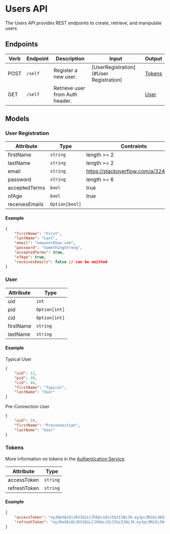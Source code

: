# Users API
The Users API provides REST endpoints to create, retrieve, and manipulate users.
## Endpoints
| Verb | Endpoint | Description                     | Input                                  | Output            |
|------|----------|---------------------------------|----------------------------------------|-------------------|
| POST | `/self`  | Register a new user.            | [UserRegistration](#User Registration) | [Tokens](#Tokens) |
| GET  | `/self`  | Retrieve user from Auth header. |                                        | [User](#User)     |

## Models
### User Registration
| Attribute      | Type           | Contraints                           |
|----------------|----------------|--------------------------------------|
| firstName      | `string`       | length >= 2                          |
| lastName       | `string`       | length >= 2                          |
| email          | `string`       | https://stackoverflow.com/a/32445372 |
| password       | `string`       | length >= 6                          |
| acceptedTerms  | `bool`         | true                              |
| ofAge          | `bool`         | true                              |
| receivesEmails | `Option[bool]` |                                      |

#### Example
```json
{
	"firstName": "First",
	"lastName": "Last",
	"email": "newuser@two.com",
	"password": "SomethingStrong",
	"acceptedTerms": true,
	"ofAge": true,
	"receivesEmails": false // can be omitted
}
```

### User
| Attribute | Type          |
|-----------|---------------|
| uid       | `int`         |
| pid       | `Option[int]` |
| cid       | `Option[int]` |
| firstName | `string`      |
| lastName  | `string`      |

#### Example
Typical User
```json
{
	"uid": 12,
	"pid": 39,
	"cid": 44,
	"firstName": "Typical",
	"lastName": "User"
}
```

Pre-Connection User
```json
{
	"uid": 10,
	"firstName": "Preconnection",
	"lastName": "User"
}
```

### Tokens
More information on tokens in the [Authentication Service](https://github.com/two-app/authentication-service).

| Attribute    | Type     |
|--------------|----------|
| accessToken  | `string` |
| refreshToken | `string` |

#### Example
```json
{
    "accessToken": "eyJ0eXAiOiJKV1QiLCJhbGciOiJIUzI1NiJ9.eyJpc3MiOiJ0d28iLCJ1aWQiOiA0NywgImNvbm5lY3RDb2RlIjogInFyZEE3VyIsICJyb2xlIjogIkNPTk5FQ1QifQ.oklLsOLA63KPnJbtqzYGLJCDCDNrfspcavBlQ7Dgvbg",
    "refreshToken": "eyJ0eXAiOiJKV1QiLCJhbGciOiJIUzI1NiJ9.eyJpc3MiOiJ0d28iLCJ1aWQiOiA0NywgInJvbGUiOiAiUkVGUkVTSCJ9.vTA_wMzwxhxHskJEWRkR3azeKFvf3S5TUG_YaC2QYFY"
}
```